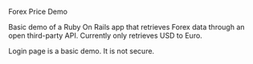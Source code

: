 Forex Price Demo

Basic demo of a Ruby On Rails app that retrieves Forex data through an open third-party API.
Currently only retrieves USD to Euro.

Login page is a basic demo. It is not secure.
